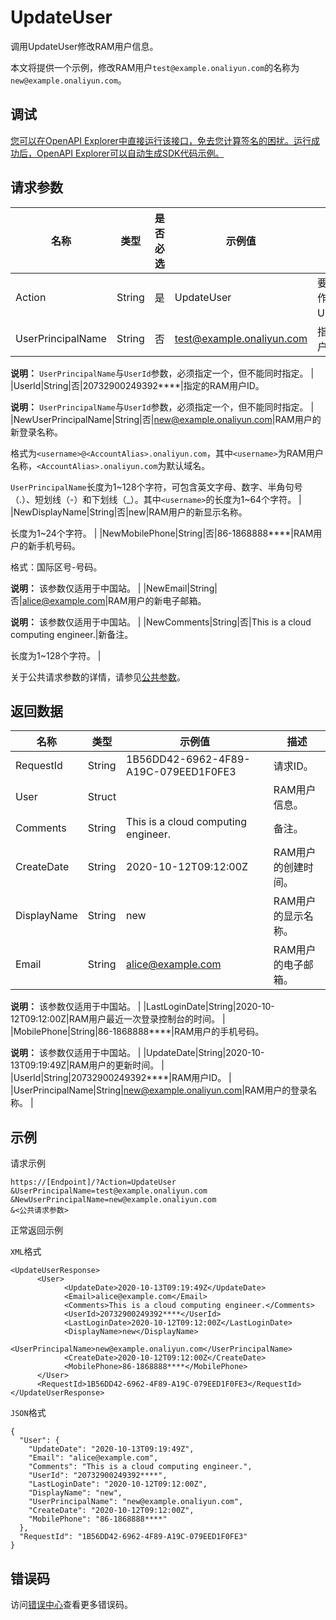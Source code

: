 # UpdateUser

调用UpdateUser修改RAM用户信息。

本文将提供一个示例，修改RAM用户`test@example.onaliyun.com`的名称为`new@example.onaliyun.com`。

## 调试

[您可以在OpenAPI Explorer中直接运行该接口，免去您计算签名的困扰。运行成功后，OpenAPI Explorer可以自动生成SDK代码示例。](https://api.aliyun.com/#product=Ims&api=UpdateUser&type=RPC&version=2019-08-15)

## 请求参数

|名称|类型|是否必选|示例值|描述|
|--|--|----|---|--|
|Action|String|是|UpdateUser|要执行的操作。取值：UpdateUser。 |
|UserPrincipalName|String|否|test@example.onaliyun.com|指定的RAM用户登录名称。

 **说明：** `UserPrincipalName`与`UserId`参数，必须指定一个，但不能同时指定。 |
|UserId|String|否|20732900249392\*\*\*\*|指定的RAM用户ID。

 **说明：** `UserPrincipalName`与`UserId`参数，必须指定一个，但不能同时指定。 |
|NewUserPrincipalName|String|否|new@example.onaliyun.com|RAM用户的新登录名称。

 格式为`<username>@<AccountAlias>.onaliyun.com`，其中`<username>`为RAM用户名称，`<AccountAlias>.onaliyun.com`为默认域名。

 `UserPrincipalName`长度为1~128个字符，可包含英文字母、数字、半角句号（.）、短划线（-）和下划线（\_）。其中`<username>`的长度为1~64个字符。 |
|NewDisplayName|String|否|new|RAM用户的新显示名称。

 长度为1~24个字符。 |
|NewMobilePhone|String|否|86-1868888\*\*\*\*|RAM用户的新手机号码。

 格式：国际区号-号码。

 **说明：** 该参数仅适用于中国站。 |
|NewEmail|String|否|alice@example.com|RAM用户的新电子邮箱。

 **说明：** 该参数仅适用于中国站。 |
|NewComments|String|否|This is a cloud computing engineer.|新备注。

 长度为1~128个字符。 |

关于公共请求参数的详情，请参见[公共参数](~~187377~~)。

## 返回数据

|名称|类型|示例值|描述|
|--|--|---|--|
|RequestId|String|1B56DD42-6962-4F89-A19C-079EED1F0FE3|请求ID。 |
|User|Struct| |RAM用户信息。 |
|Comments|String|This is a cloud computing engineer.|备注。 |
|CreateDate|String|2020-10-12T09:12:00Z|RAM用户的创建时间。 |
|DisplayName|String|new|RAM用户的显示名称。 |
|Email|String|alice@example.com|RAM用户的电子邮箱。

 **说明：** 该参数仅适用于中国站。 |
|LastLoginDate|String|2020-10-12T09:12:00Z|RAM用户最近一次登录控制台的时间。 |
|MobilePhone|String|86-1868888\*\*\*\*|RAM用户的手机号码。

 **说明：** 该参数仅适用于中国站。 |
|UpdateDate|String|2020-10-13T09:19:49Z|RAM用户的更新时间。 |
|UserId|String|20732900249392\*\*\*\*|RAM用户ID。 |
|UserPrincipalName|String|new@example.onaliyun.com|RAM用户的登录名称。 |

## 示例

请求示例

```
https://[Endpoint]/?Action=UpdateUser
&UserPrincipalName=test@example.onaliyun.com
&NewUserPrincipalName=new@example.onaliyun.com
&<公共请求参数>
```

正常返回示例

`XML`格式

```
<UpdateUserResponse>
	  <User>
		    <UpdateDate>2020-10-13T09:19:49Z</UpdateDate>
		    <Email>alice@example.com</Email>
		    <Comments>This is a cloud computing engineer.</Comments>
		    <UserId>20732900249392****</UserId>
		    <LastLoginDate>2020-10-12T09:12:00Z</LastLoginDate>
		    <DisplayName>new</DisplayName>
		    <UserPrincipalName>new@example.onaliyun.com</UserPrincipalName>
		    <CreateDate>2020-10-12T09:12:00Z</CreateDate>
		    <MobilePhone>86-1868888****</MobilePhone>
	  </User>
	  <RequestId>1B56DD42-6962-4F89-A19C-079EED1F0FE3</RequestId>
</UpdateUserResponse>
```

`JSON`格式

```
{
  "User": {
    "UpdateDate": "2020-10-13T09:19:49Z",
    "Email": "alice@example.com",
    "Comments": "This is a cloud computing engineer.",
    "UserId": "20732900249392****",
    "LastLoginDate": "2020-10-12T09:12:00Z",
    "DisplayName": "new",
    "UserPrincipalName": "new@example.onaliyun.com",
    "CreateDate": "2020-10-12T09:12:00Z",
    "MobilePhone": "86-1868888****"
  },
  "RequestId": "1B56DD42-6962-4F89-A19C-079EED1F0FE3"
}
```

## 错误码

访问[错误中心](https://error-center.alibabacloud.com/status/product/Ims)查看更多错误码。

